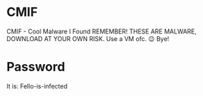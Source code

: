 # CMIF
CMIF - Cool Malware I Found
REMEMBER! THESE ARE MALWARE, DOWNLOAD AT YOUR OWN RISK. Use a VM ofc. :wink:
Bye!

# Password
It is: Fello-is-infected
